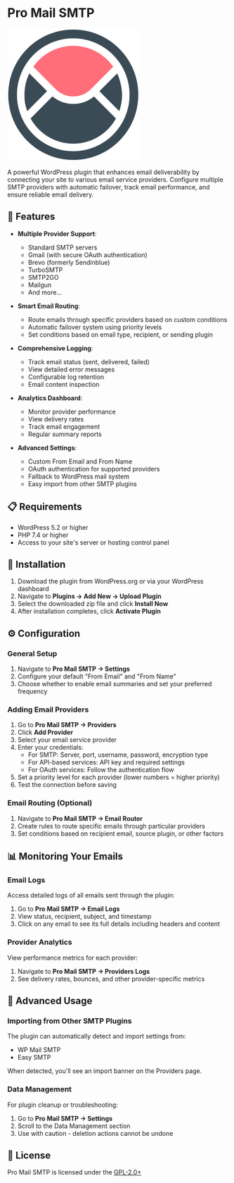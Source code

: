 # Pro Mail SMTP

![Pro Mail SMTP](assets/img/icon-svg.svg)

A powerful WordPress plugin that enhances email deliverability by connecting your site to various email service providers. Configure multiple SMTP providers with automatic failover, track email performance, and ensure reliable email delivery.

## 🚀 Features

- **Multiple Provider Support**:
  - Standard SMTP servers
  - Gmail (with secure OAuth authentication)
  - Brevo (formerly Sendinblue)
  - TurboSMTP
  - SMTP2GO
  - Mailgun
  - And more...

- **Smart Email Routing**:
  - Route emails through specific providers based on custom conditions
  - Automatic failover system using priority levels
  - Set conditions based on email type, recipient, or sending plugin

- **Comprehensive Logging**:
  - Track email status (sent, delivered, failed)
  - View detailed error messages
  - Configurable log retention
  - Email content inspection

- **Analytics Dashboard**:
  - Monitor provider performance
  - View delivery rates
  - Track email engagement
  - Regular summary reports

- **Advanced Settings**:
  - Custom From Email and From Name
  - OAuth authentication for supported providers
  - Fallback to WordPress mail system
  - Easy import from other SMTP plugins

## 📋 Requirements

- WordPress 5.2 or higher
- PHP 7.4 or higher
- Access to your site's server or hosting control panel

## 🔧 Installation

1. Download the plugin from WordPress.org or via your WordPress dashboard
2. Navigate to **Plugins → Add New → Upload Plugin**
3. Select the downloaded zip file and click **Install Now**
4. After installation completes, click **Activate Plugin**

## ⚙️ Configuration

### General Setup

1. Navigate to **Pro Mail SMTP → Settings**
2. Configure your default "From Email" and "From Name"
3. Choose whether to enable email summaries and set your preferred frequency

### Adding Email Providers

1. Go to **Pro Mail SMTP → Providers**
2. Click **Add Provider**
3. Select your email service provider
4. Enter your credentials:
   - For SMTP: Server, port, username, password, encryption type
   - For API-based services: API key and required settings
   - For OAuth services: Follow the authentication flow
5. Set a priority level for each provider (lower numbers = higher priority)
6. Test the connection before saving

### Email Routing (Optional)

1. Navigate to **Pro Mail SMTP → Email Router**
2. Create rules to route specific emails through particular providers
3. Set conditions based on recipient email, source plugin, or other factors

## 📊 Monitoring Your Emails

### Email Logs

Access detailed logs of all emails sent through the plugin:

1. Go to **Pro Mail SMTP → Email Logs**
2. View status, recipient, subject, and timestamp
3. Click on any email to see its full details including headers and content

### Provider Analytics

View performance metrics for each provider:

1. Navigate to **Pro Mail SMTP → Providers Logs**
2. See delivery rates, bounces, and other provider-specific metrics

## 🧩 Advanced Usage

### Importing from Other SMTP Plugins

The plugin can automatically detect and import settings from:
- WP Mail SMTP
- Easy SMTP

When detected, you'll see an import banner on the Providers page.

### Data Management

For plugin cleanup or troubleshooting:

1. Go to **Pro Mail SMTP → Settings**
2. Scroll to the Data Management section
3. Use with caution - deletion actions cannot be undone

## 📄 License

Pro Mail SMTP is licensed under the [GPL-2.0+](http://www.gnu.org/licenses/gpl-2.0.txt)